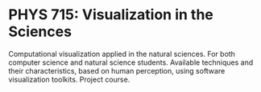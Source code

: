 # PHYS 715: Visualization in the Sciences

Computational visualization applied in the natural sciences. For both computer science and natural science students. Available techniques and their characteristics, based on human perception, using software visualization toolkits. Project course.